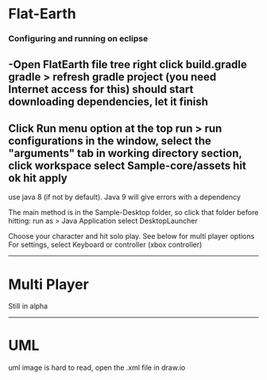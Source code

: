# Flat-Earth

### Configuring and running on eclipse

-Open FlatEarth file tree
right click build.gradle
gradle > refresh gradle project (you need Internet access for this)
should start downloading dependencies, let it finish
-----------------------	
Click Run menu option at the top
run > run configurations 
in the window, select the "arguments" tab
in working directory section, click workspace
select Sample-core/assets
hit ok
hit apply
-----------------------
use java 8 (if not by default). Java 9 will give errors with a dependency

The main method is in the Sample-Desktop folder, so click that folder before hitting:
	run as > Java Application
		select DesktopLauncher
	
	
	
Choose your character and hit solo play. See below for multi player options
For settings, select Keyboard or controller (xbox controller)

-----------------------


# Multi Player

Still in alpha


-----------------------
# UML

uml image is hard to read, open the .xml file in draw.io
